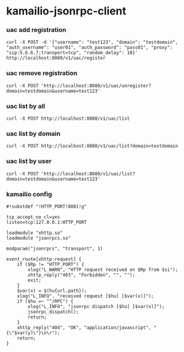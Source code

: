# kamailio-jsonrpc-client

### uac add registration
```
curl -X POST -d '{"username": "test123", "domain": "testdomain", "auth_username": "user01", "auth_password": "pass01", "proxy": "sip:5.6.6.7;transport=tcp", "random_delay": 10}' http://localhost:8080/v1/uac/register
```

### uac remove registration
```
curl -X POST 'http://localhost:8080/v1/uac/unregister?domain=testdomain&username=test123'
```

### uac list by all
```
curl -X POST http://localhost:8080/v1/uac/list
```

### uac list by domain
```
curl -X POST http://localhost:8080/v1/uac/list?domain=testdomain
```

### uac list by user
```
curl -X POST 'http://localhost:8080/v1/uac/list?domain=testdomain&username=test123'
```

### kamailio config
```
#!substdef "!HTTP_PORT!8081!g"

tcp_accept_no_cl=yes
listen=tcp:127.0.0.1:HTTP_PORT

loadmodule "xhttp.so"
loadmodule "jsonrpcs.so"

modparam("jsonrpcs", "transport", 1)

event_route[xhttp:request] {
    if ($Rp != "HTTP_PORT") {
        xlog("L_WARN", "HTTP request received on $Rp from $si");
        xhttp_reply("403", "Forbidden", "", "");
        exit;
    }
    $var(x) = $(hu{url.path});
    xlog("L_INFO", "received request [$hu] [$var(x)]");
    if ($hu =~ "^/RPC") {
        xlog("L_INFO", "jsonrpc dispatch [$hu] [$var(x)]");
        jsonrpc_dispatch();
        return;
    }
    xhttp_reply("404", "OK", "application/javascript", "{\"$var(y)\"}\n\r");
    return;
}
```
